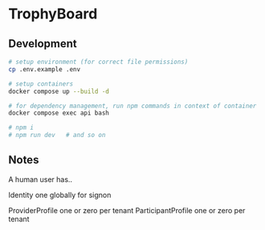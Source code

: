 # TrophyBoard

## Development

```bash
# setup environment (for correct file permissions)
cp .env.example .env

# setup containers
docker compose up --build -d

# for dependency management, run npm commands in context of container
docker compose exec api bash

# npm i
# npm run dev   # and so on
```

## Notes

A human user has..

Identity                one globally for signon

ProviderProfile         one or zero per tenant
ParticipantProfile      one or zero per tenant

